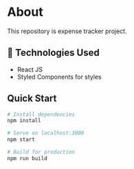 <h1>About</h1>

<p>This repository is expense tracker project.<p>

## 🧰 Technologies Used

- React JS
- Styled Components for styles

## Quick Start

```bash
# Install dependencies
npm install

# Serve on localhost:3000
npm start

# Build for production
npm run build
```
